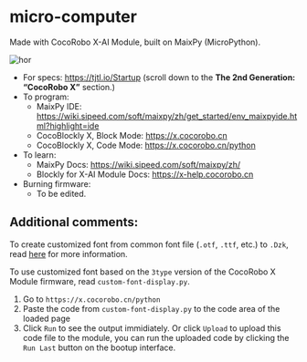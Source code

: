 # micro-computer

Made with CocoRobo X-AI Module, built on MaixPy (MicroPython).

![hor](https://user-images.githubusercontent.com/1622557/129134259-f42cbc47-d570-4943-a2ac-6103d11e92ea.jpg)

- For specs: https://tjtl.io/Startup (scroll down to the __The 2nd Generation: “CocoRobo X”__ section.)
- To program:
  - MaixPy IDE: https://wiki.sipeed.com/soft/maixpy/zh/get_started/env_maixpyide.html?highlight=ide
  - CocoBlockly X, Block Mode: https://x.cocorobo.cn
  - CocoBlockly X, Code Mode: https://x.cocorobo.cn/python
- To learn:
  - MaixPy Docs: https://wiki.sipeed.com/soft/maixpy/zh/
  - Blockly for X-AI Module Docs: https://x-help.cocorobo.cn
- Burning firmware:
  - To be edited.

## Additional comments:

To create customized font from common font file (`.otf`, `.ttf`, etc.) to `.Dzk`, read [here](https://github.com/sipeed/MaixPy_scripts/blob/8407d0eb96fd076f606f6db62cc766135a7c8416/multimedia/gui/image/demo_draw_font/readme.md) for more information.

To use customized font based on the `3type` version of the CocoRobo X Module firmware, read `custom-font-display.py`.
1. Go to `https://x.cocorobo.cn/python`
2. Paste the code from `custom-font-display.py` to the code area of the loaded page
3. Click `Run` to see the output immidiately. Or click `Upload` to upload this code file to the module, you can run the uploaded code by clicking the `Run Last` button on the bootup interface.